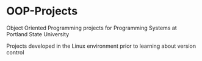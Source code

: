 # OOP-Projects
Object Oriented Programming projects for Programming Systems at Portland State University

Projects developed in the Linux environment prior to learning about version control
